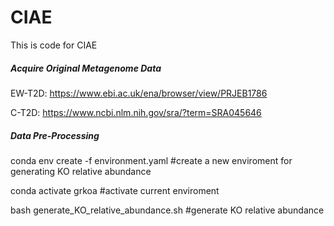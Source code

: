 # CIAE
This is code for CIAE

##### Acquire Original Metagenome Data

EW-T2D: https://www.ebi.ac.uk/ena/browser/view/PRJEB1786

C-T2D: https://www.ncbi.nlm.nih.gov/sra/?term=SRA045646

##### Data Pre-Processing

conda env create -f environment.yaml  #create a new enviroment for generating KO relative abundance 

conda activate grkoa  #activate current enviroment

bash generate_KO_relative_abundance.sh  #generate KO relative abundance






